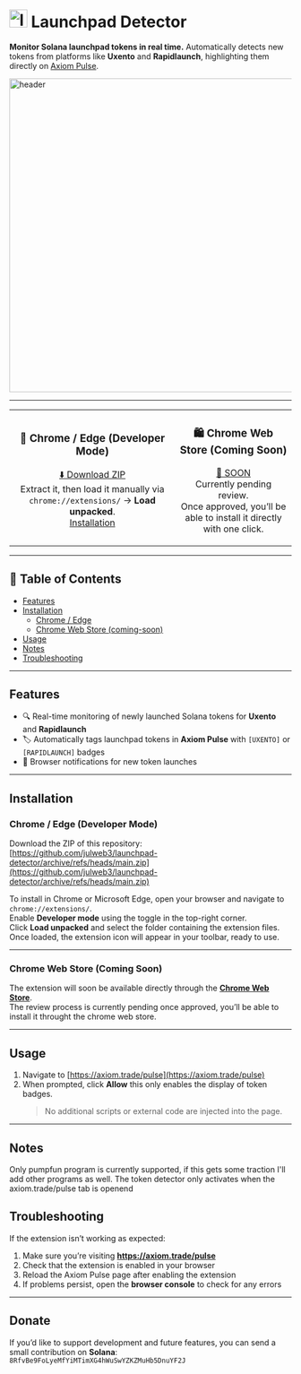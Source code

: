 #  <img width="32" height="32" alt="logo" src="https://github.com/user-attachments/assets/dc66e70d-412f-4f06-a715-02598d98cb59" /> Launchpad Detector


**Monitor Solana launchpad tokens in real time.**
Automatically detects new tokens from platforms like **Uxento** and **Rapidlaunch**, highlighting them directly on [Axiom Pulse](https://axiom.trade/pulse).

<img width="806" height="560" alt="header" src="https://github.com/user-attachments/assets/6160a1a1-a950-4da4-bf99-6f22768e6e0f" />

---

<table>
<tr>
<td align="center">

### 🧩 Chrome / Edge (Developer Mode)

[⬇️ Download ZIP](https://github.com/julweb3/launchpad-detector/archive/refs/heads/main.zip)  
Extract it, then load it manually via `chrome://extensions/` → **Load unpacked**.  
[Installation](#installation)
</td>
<td align="center">

### 🛍️ Chrome Web Store (Coming Soon)

[🔗 SOON](#)  
Currently pending review.  
Once approved, you’ll be able to install it directly with one click.

</td>
</tr>
</table>

---

## 📘 Table of Contents
- [Features](#features)
- [Installation](#installation)
  - [Chrome / Edge](#chrome--edge-developer-mode)
  - [Chrome Web Store (coming-soon)](#chrome-web-store-coming-soon)
- [Usage](#usage)
- [Notes](#notes)
- [Troubleshooting](#troubleshooting)

---

## Features

- 🔍 Real-time monitoring of newly launched Solana tokens for **Uxento** and **Rapidlaunch**  
- 🏷️ Automatically tags launchpad tokens in **Axiom Pulse** with `[UXENTO]` or `[RAPIDLAUNCH]` badges   
- 🔔 Browser notifications for new token launches  

---

## Installation

### Chrome / Edge (Developer Mode)

Download the ZIP of this repository:  
[https://github.com/julweb3/launchpad-detector/archive/refs/heads/main.zip](https://github.com/julweb3/launchpad-detector/archive/refs/heads/main.zip)

To install in Chrome or Microsoft Edge, open your browser and navigate to `chrome://extensions/`.  
Enable **Developer mode** using the toggle in the top-right corner.  
Click **Load unpacked** and select the folder containing the extension files.  
Once loaded, the extension icon will appear in your toolbar, ready to use.

---

### Chrome Web Store (Coming Soon)

The extension will soon be available directly through the **[Chrome Web Store](#)**.  
The review process is currently pending once approved, you’ll be able to install it throught the chrome web store.

---

## Usage

1. Navigate to [https://axiom.trade/pulse](https://axiom.trade/pulse)  
2. When prompted, click **Allow** this only enables the display of token badges.  
   > No additional scripts or external code are injected into the page.

---

## Notes
Only pumpfun program is currently supported, if this gets some traction I'll add other programs as well.
The token detector only activates when the axiom.trade/pulse tab is openend

## Troubleshooting

If the extension isn’t working as expected:

1. Make sure you’re visiting **https://axiom.trade/pulse**  
2. Check that the extension is enabled in your browser  
3. Reload the Axiom Pulse page after enabling the extension  
4. If problems persist, open the **browser console** to check for any errors

---
## Donate
If you’d like to support development and future features, you can send a small contribution on **Solana**:
`8RfvBe9FoLyeMfYiMTimXG4hWuSwYZKZMuHb5DnuYF2J` 
